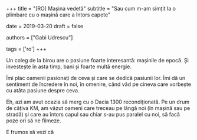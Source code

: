 +++
title = "[RO] Mașina vedetă"
subtitle = "Sau cum m-am simțit la o plimbare cu o mașină care a întors capete"

date = 2019-03-20
draft = false

authors = ["Gabi Udrescu"]

tags = ['ro']
+++

Un coleg de la birou are o pasiune foarte interesantă: mașinile de epocă. Și investește în asta timp, bani și foarte multă energie.

Îmi plac oamenii pasionați de ceva și care se dedică pasiunii lor. Îmi dă un sentiment de încredere în noi, în omenire, când văd pe cineva care vorbește cu atâta pasiune despre ceva.

Eh, azi am avut ocazia să merg cu o Dacia 1300 recondiționată. Pe un drum de câțiva KM, am văzut oameni care treceau pe lângă noi (în mașină sau pe stradă) și care au întors capul sau chiar s-au pus paralel cu noi, să facă poze ori să ne filmeze.

E frumos să vezi că 
<!--stackedit_data:
eyJoaXN0b3J5IjpbMTg0MjUwMDA1Ml19
-->